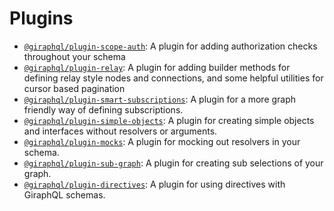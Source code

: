 # Plugins

* [`@giraphql/plugin-scope-auth`](scope-auth.md): A plugin for adding authorization checks throughout your schema
* [`@giraphql/plugin-relay`](relay.md): A plugin for adding builder methods for defining relay style nodes and connections, and some helpful utilities for cursor based pagination
* [`@giraphql/plugin-smart-subscriptions`](smart-subscriptions.md): A plugin for a more graph friendly way of defining subscriptions.
* [`@giraphql/plugin-simple-objects`](simple-objects.md): A plugin for creating simple objects and interfaces without resolvers or arguments.
* [`@giraphql/plugin-mocks`](mocks.md): A plugin for mocking out resolvers in your schema.
* [`@giraphql/plugin-sub-graph`](sub-graph.md): A plugin for creating sub selections of your graph.
* [`@giraphql/plugin-directives`](directives.md): A plugin for using directives with GiraphQL schemas.



